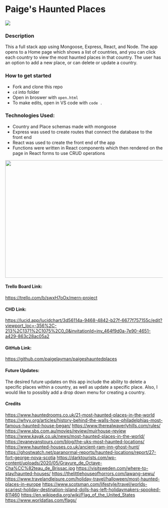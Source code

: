 # Paige's Haunted Places

<img src="https://www.hauntedrooms.co.uk/wp-content/uploads/2021/12/Haunted-Island-of-the-Dolls-500x333.jpeg"/>

### Description

This a full stack app using Mongoose, Express, React, and Node. The app opens to a Home page which shows a list of countries, and you can click each country to view the most haunted places in that country. The user has an option to add a new place, or can delete or update a country.

### How to get started

- Fork and clone this repo
- `cd` into folder
- Open in broswer with `open.html`
- To make edits, open in VS code with `code .`

### Technologies Used:

- Country and Place schemas made with mongoose
- Express was used to create routes that connect the database to the front end
- React was used to create the front end of the app
- Functions were written in React components which then rendered on the page in React forms to use CRUD operations

<img src="https://lh3.googleusercontent.com/qknciy4Ddc-e4Wp7i4dJW5YJq6_IcYIkgDoRmkgMMs86mNAMtyrf_wSJOnKKpautIkqW3JnI-1BkGr0dBdBVOeAeqdYpAfFXgtXm8tuKOMRANyheIYuau20OxtO666Pj48Q_e3sd0b6oFMLtUs5yQWWMpPW_F7ys8nv-NjHq0yePTQqgcQrYHouW-N1XuieexX3Umi1_RYzSKQcge9SfbkB3sSX8BIPf4k5lL8h33yvQlLXgL4pSySQM0JAbCCDndpZziE_cWmhvpJxxMKd1DlwRfDj5MwryPDA-1cx4HlDfH94Zpyagu6yhKrWArWueUQLH6TIRSa9dXHh-OSgyJRKCpk-q2NZoZiKDH2T_bDY3bNQeTIpQpZGqDIyS0aFdS67nEYjFvUBbjPo8GwratEvCkwgqG90QmQMkpfCQ6mHVipuDs2awc8lp-vjUqzta_gL7-F3FP_iXAz7PRIhIKWi6t37eCM0WwS5RbwT2TaMI35x4cg8biik1jmsQ7ADbuqHqZyLujibGj5HJx9vYWSRKjGEwBM6g7dXb82oiBvtfP21WLRFm4R4KHrqgZnKQ_LXc-Ep-JzNiqVB28RzdO0QedL6MNljWFfdunC1QAG0Yf2OrmfvTRkEaZ7ObNc2FVlZhygyt_vcUENzY9Wx_K2mDw-LyadIunkzHRN9ewcMi_Z1zWiIh1Cu08YEbGZEZcVvL1OwmcSXcRiaq585k_n1zo-zbad0cHN-JSfTqi5l5LrAk9P1GbtFjLl6C9OYGu28IRtKg8xVHUuwMDTVxHvnJcLQwKLgk7XFW5p51LBeZ4cGRn-nB1Iyo-pwrb3OYe1zWUogOWojoOCOyREKLhoiiVIDrJtGM9LHoDmrswE0tYztnD_ySkPiYa1o5p52ZJs7woM4g0lHaM246FZsdHRzeKKlyfhaB7lpmofIZuw6T=w810-h825-no?authuser=0" width='525px' height='375px'/>

#### Trello Board Link:

https://trello.com/b/swxH7oOx/mern-project

#### CHD Link:

https://lucid.app/lucidchart/3d56114a-9468-4842-b27f-6677f757155c/edit?viewport_loc=-356%2C-213%2C1371%2C1075%2C0_0&invitationId=inv_464f9d0a-7e90-4651-a429-863c28ac05a2

#### GitHub Link:

https://github.com/paigelayman/paigeshauntedplaces

#### Future Updates:

The desired future updates on this app include the ability to delete a specific places within a country, as well as update a specific place. Also, I would like to possibly add a drop down menu for creating a country.

#### Credits

https://www.hauntedrooms.co.uk/21-most-haunted-places-in-the-world
https://whyy.org/articles/history-behind-the-walls-how-philadelphias-most-famous-haunted-house-began/
https://www.therealwaverlyhills.com/rules/
https://www.sbs.com.au/movies/review/muirhouse-review
https://www.kayak.co.uk/news/most-haunted-places-in-the-world/
https://evanevanstours.com/blog/the-uks-most-haunted-locations/
https://www.haunted-houses.co.uk/ancient-ram-inn-ghost-hunt/
https://ghostwatch.net/paranormal-reports/haunted-locations/report/27-fort-george-nova-scotia
https://darktourists.com/wp-content/uploads/2020/05/Gravure_de_Octave-Cha%CC%82teau_de_Brissac.jpg
https://visitsweden.com/where-to-stay/haunted-houses/
https://thelittlehouseofhorrors.com/lawang-sewu/
https://www.travelandleisure.com/holiday-travel/halloween/most-haunted-places-in-europe
https://www.scotsman.com/lifestyle/travel/worlds-scariest-holiday-destination-island-dolls-has-left-holidaymakers-spooked-811460
https://en.wikipedia.org/wiki/Flag_of_the_United_States
https://www.worldatlas.com/flags/
